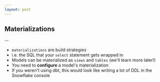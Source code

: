 ```yaml
---
layout: post
---
```

## Materializations

--
* `materializations` are build strategies
* i.e. the SQL that your `select` statement gets wrapped in
* Models can be materialized as `views` and `tables` (we'll learn more later!)
* You need to **configure** a model's materialization
* If you weren't using dbt, this would look like writing a lot of DDL in the
Snowflake console


